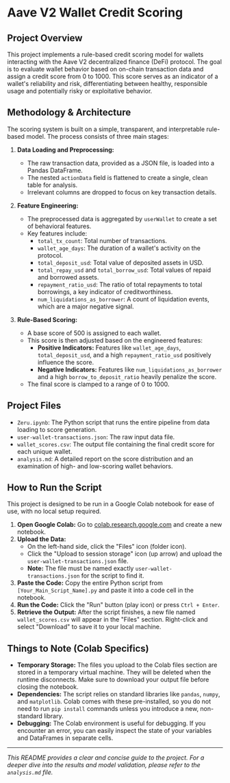 # Aave V2 Wallet Credit Scoring

## Project Overview

This project implements a rule-based credit scoring model for wallets interacting with the Aave V2 decentralized finance (DeFi) protocol. The goal is to evaluate wallet behavior based on on-chain transaction data and assign a credit score from 0 to 1000. This score serves as an indicator of a wallet's reliability and risk, differentiating between healthy, responsible usage and potentially risky or exploitative behavior.

## Methodology & Architecture

The scoring system is built on a simple, transparent, and interpretable rule-based model. The process consists of three main stages:

1.  **Data Loading and Preprocessing:**
    * The raw transaction data, provided as a JSON file, is loaded into a Pandas DataFrame.
    * The nested `actionData` field is flattened to create a single, clean table for analysis.
    * Irrelevant columns are dropped to focus on key transaction details.

2.  **Feature Engineering:**
    * The preprocessed data is aggregated by `userWallet` to create a set of behavioral features.
    * Key features include:
        * `total_tx_count`: Total number of transactions.
        * `wallet_age_days`: The duration of a wallet's activity on the protocol.
        * `total_deposit_usd`: Total value of deposited assets in USD.
        * `total_repay_usd` and `total_borrow_usd`: Total values of repaid and borrowed assets.
        * `repayment_ratio_usd`: The ratio of total repayments to total borrowings, a key indicator of creditworthiness.
        * `num_liquidations_as_borrower`: A count of liquidation events, which are a major negative signal.

3.  **Rule-Based Scoring:**
    * A base score of 500 is assigned to each wallet.
    * This score is then adjusted based on the engineered features:
        * **Positive Indicators:** Features like `wallet_age_days`, `total_deposit_usd`, and a high `repayment_ratio_usd` positively influence the score.
        * **Negative Indicators:** Features like `num_liquidations_as_borrower` and a high `borrow_to_deposit_ratio` heavily penalize the score.
    * The final score is clamped to a range of 0 to 1000.

## Project Files

* `Zeru.ipynb`: The Python script that runs the entire pipeline from data loading to score generation.
* `user-wallet-transactions.json`: The raw input data file.
* `wallet_scores.csv`: The output file containing the final credit score for each unique wallet.
* `analysis.md`: A detailed report on the score distribution and an examination of high- and low-scoring wallet behaviors.

## How to Run the Script

This project is designed to be run in a Google Colab notebook for ease of use, with no local setup required.

1.  **Open Google Colab:** Go to [colab.research.google.com](https://colab.research.google.com/) and create a new notebook.
2.  **Upload the Data:**
    * On the left-hand side, click the "Files" icon (folder icon).
    * Click the "Upload to session storage" icon (up arrow) and upload the `user-wallet-transactions.json` file.
    * **Note:** The file must be named exactly `user-wallet-transactions.json` for the script to find it.
3.  **Paste the Code:** Copy the entire Python script from `[Your_Main_Script_Name].py` and paste it into a code cell in the notebook.
4.  **Run the Code:** Click the "Run" button (play icon) or press `Ctrl + Enter`.
5.  **Retrieve the Output:** After the script finishes, a new file named `wallet_scores.csv` will appear in the "Files" section. Right-click and select "Download" to save it to your local machine.

## Things to Note (Colab Specifics)

* **Temporary Storage:** The files you upload to the Colab files section are stored in a temporary virtual machine. They will be deleted when the runtime disconnects. Make sure to download your output file before closing the notebook.
* **Dependencies:** The script relies on standard libraries like `pandas`, `numpy`, and `matplotlib`. Colab comes with these pre-installed, so you do not need to run `pip install` commands unless you introduce a new, non-standard library.
* **Debugging:** The Colab environment is useful for debugging. If you encounter an error, you can easily inspect the state of your variables and DataFrames in separate cells.

---
_This README provides a clear and concise guide to the project. For a deeper dive into the results and model validation, please refer to the `analysis.md` file._